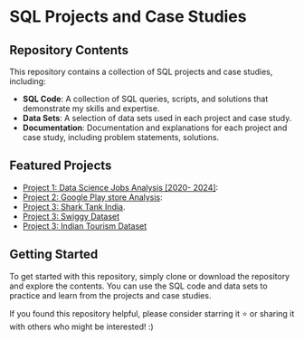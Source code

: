 <!DOCTYPE html>
<html>
<head>
<body>
  <h1>SQL Projects and Case Studies</h1>
  <h2>Repository Contents</h2>
  <p>This repository contains a collection of SQL projects and case studies, including:</p>
  <ul>
    <li><strong>SQL Code</strong>: A collection of SQL queries, scripts, and solutions that demonstrate my skills and expertise.</li>
    <li><strong>Data Sets</strong>: A selection of data sets used in each project and case study.</li>
    <li><strong>Documentation</strong>: Documentation and explanations for each project and case study, including problem statements, solutions.</li>
  </ul>
  <h2>Featured Projects</h2>
  <ul>
    <li><a href="#project1">Project 1: Data Science Jobs Analysis [2020- 2024]</a>:</li>
    <li><a href="#project2">Project 2: Google Play store Analysis</a>:</li>
    <li><a href="#project3">Project 3: Shark Tank India</a>.</li>
    <li><a href="#project3">Project 3: Swiggy Dataset</a></li>
    <li><a href="#project3">Project 3: Indian Tourism Dataset</a></li>
  </ul>
  <h2>Getting Started</h2>
  <p>To get started with this repository, simply clone or download the repository and explore the contents. You can use the SQL code and data sets to practice and learn from the projects and case studies.</p>
  <p>If you found this repository helpful, please consider starring it ⭐️ or sharing it with others who might be interested! :)</p>
</body>
</html>
